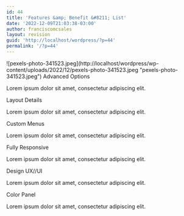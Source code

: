 ```yaml
---
id: 44
title: 'Features &amp; Benefit &#8211; List'
date: '2022-12-09T21:03:38-03:00'
author: franciscomcsales
layout: revision
guid: 'http://localhost/wordpress/?p=44'
permalink: '/?p=44'
---
```


<style>/*! elementor - v3.9.0 - 06-12-2022 */
.elementor-widget-image{text-align:center}.elementor-widget-image a{display:inline-block}.elementor-widget-image a img[src$=".svg"]{width:48px}.elementor-widget-image img{vertical-align:middle;display:inline-block}</style></head><body> ![pexels-photo-341523.jpeg](http://localhost/wordpress/wp-content/uploads/2022/12/pexels-photo-341523.jpeg "pexels-photo-341523.jpeg") <link href="http://localhost/wordpress/wp-content/plugins/elementor/assets/css/widget-icon-box.min.css" rel="stylesheet"></link> Advanced Options

 Lorem ipsum dolor sit amet, consectetur adipiscing elit.

 Layout Details

 Lorem ipsum dolor sit amet, consectetur adipiscing elit.

 Custom Menus

 Lorem ipsum dolor sit amet, consectetur adipiscing elit.

 Fully Responsive

 Lorem ipsum dolor sit amet, consectetur adipiscing elit.

 Design UX//UI

 Lorem ipsum dolor sit amet, consectetur adipiscing elit.

 Color Panel

 Lorem ipsum dolor sit amet, consectetur adipiscing elit.